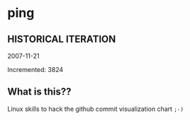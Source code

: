 # ping

## HISTORICAL ITERATION
2007-11-21

Incremented: 3824

## What is this?? 
Linux skills to hack the github commit visualization chart `;-)`
